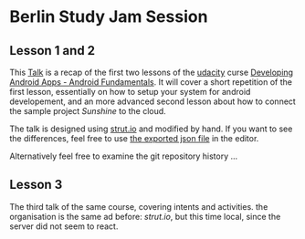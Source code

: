 Berlin Study Jam Session
========================

Lesson 1 and 2
--------------

This [Talk](./Lesson1&2.html) is a recap of the first two lessons of the
[udacity](http://www.udacity.com) curse [Developing Android Apps - 
Android Fundamentals](https://www.udacity.com/course/ud853). It will 
cover a short repetition of the first lesson, essentially on how to 
setup your system for android developement, and an more advanced second
lesson about how to connect the sample project _Sunshine_ to the cloud.

The talk is designed using [strut.io](http://strut.io/editor/index.html) 
and modified by hand. If you want to see the differences, feel free to
use [the exported json file](./Lesson1&3.json) in the editor. 

Alternatively feel free to examine the git repository history ...


Lesson 3
--------

The third talk of the same course, covering intents and activities. the
organisation is the same ad before: *strut.io*, but this time local, 
since the server did not seem to react.

